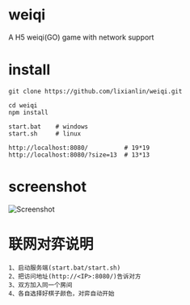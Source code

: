 # weiqi
A H5 weiqi(GO) game with network support

# install
```
git clone https://github.com/lixianlin/weiqi.git

cd weiqi
npm install

start.bat    # windows
start.sh     # linux

http://localhost:8080/          # 19*19
http://localhost:8080/?size=13  # 13*13
```

# screenshot
![Screenshot](https://raw.githubusercontent.com/lixianlin/weiqi/master/screenshot.jpg)

# 联网对弈说明
```
1、启动服务端(start.bat/start.sh)
2、把访问地址(http://<IP>:8080/)告诉对方
3、双方加入同一个房间
4、各自选择好棋子颜色，对弈自动开始
```
